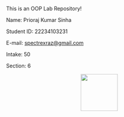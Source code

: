 This is an OOP Lab Repository! 

Name: Prioraj Kumar Sinha

Student ID: 22234103231

E-mail: spectrexraz@gmail.com

Intake: 50

Section: 6

<div id="header" align="center">
  <img src="<iframe src="https://media4.giphy.com/media/YeyF7i516VOIvOHew8/giphy.gif?cid=ecf05e470s9pog90k5f6oaa2cyxn3gmjgucz1v803zxonctn&rid=giphy.gif&ct=g" width="100"/>
</div>
